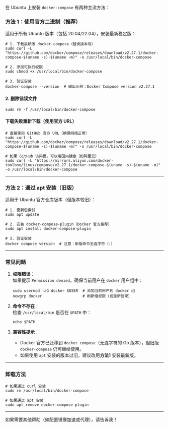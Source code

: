 在 Ubuntu 上安装 `docker-compose` 有两种主流方法：

### ​**方法 1：使用官方二进制（推荐）​**​

适用于所有 Ubuntu 版本（包括 20.04/22.04），安装最新稳定版：

```
# 1. 下载最新版 docker-compose（替换版本号）
sudo curl -L "https://github.com/docker/compose/releases/download/v2.27.1/docker-compose-$(uname -s)-$(uname -m)" -o /usr/local/bin/docker-compose

# 2. 添加可执行权限
sudo chmod +x /usr/local/bin/docker-compose

# 3. 验证安装
docker-compose --version  # 输出示例：Docker Compose version v2.27.1
```

#### **2. 删除错误文件**
```
sudo rm -f /usr/local/bin/docker-compose
```
#### **下载失败重新下载（使用官方 URL）​**
```
# 直接使用 GitHub 官方 URL（确保网络正常）
sudo curl -L "https://github.com/docker/compose/releases/download/v2.27.1/docker-compose-$(uname -s)-$(uname -m)" -o /usr/local/bin/docker-compose

# 如果 GitHub 访问慢，可以用国内镜像（如阿里云）
sudo curl -L "https://mirrors.aliyun.com/docker-toolbox/linux/compose/v2.27.1/docker-compose-$(uname -s)-$(uname -m)" -o /usr/local/bin/docker-compose
```

---

### ​**方法 2：通过 apt 安装（旧版）​**​

适用于 Ubuntu 官方仓库版本（但版本较旧）：

```
# 1. 更新包索引
sudo apt update

# 2. 安装 docker-compose-plugin（Docker 官方推荐）
sudo apt install docker-compose-plugin

# 3. 验证安装
docker compose version  # 注意：新版命令无连字符（-）
```

---

### ​**常见问题**​

1. ​**权限错误**​：  
    如果提示 `Permission denied`，确保当前用户在 `docker` 用户组中：
    
    ```
    sudo usermod -aG docker $USER  # 添加当前用户到 docker 组
    newgrp docker                  # 刷新组权限（或重新登录）
    ```
    
2. ​**命令不存在**​：  
    检查 `/usr/local/bin` 是否在 `$PATH` 中：
    
    ```
    echo $PATH
    ```
    
3. ​**兼容性提示**​：
    
    - Docker 官方已迁移到 `docker compose`（无连字符的 Go 版本），但旧版 `docker-compose` 仍可继续使用。
    - 如果使用 `apt` 安装的版本过旧，建议改用 ​**方法1**​ 安装最新版。

---

### ​**卸载方法**​

```
# 如果通过 curl 安装
sudo rm /usr/local/bin/docker-compose

# 如果通过 apt 安装
sudo apt remove docker-compose-plugin
```

---

如果需要其他帮助（如配置镜像加速或代理），请告诉我！